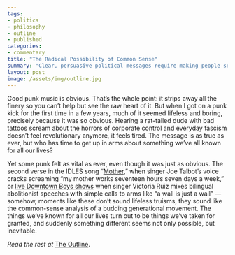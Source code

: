 ```yaml
---
tags:
- politics
- philosophy
- outline
- published
categories:
- commentary
title: "The Radical Possibility of Common Sense"
summary: "Clear, persuasive political messages require making people see the obvious."
layout: post
image: /assets/img/outline.jpg
---
```

Good punk music is obvious. That’s the whole point: it strips away all the finery so you can’t help but see the raw heart of it. But when I got on a punk kick for the first time in a few years, much of it seemed lifeless and boring, precisely because it was so obvious. Hearing a rat-tailed dude with bad tattoos scream about the horrors of corporate control and everyday fascism doesn’t feel revolutionary anymore, it feels tired. The message is as true as ever, but who has time to get up in arms about something we’ve all known for all our lives?

Yet some punk felt as vital as ever, even though it was just as obvious. The second verse in the IDLES song “[Mother](https://www.youtube.com/watch?v=BuQG6_evFc8),” when singer Joe Talbot’s voice cracks screaming “my mother works seventeen hours seven days a week,” or [live Downtown Boys shows](https://www.youtube.com/watch?v=AMpukdjCUHw) when singer Victoria Ruiz mixes bilingual abolitionist speeches with simple calls to arms like “a wall is just a wall” — somehow, moments like these don’t sound lifeless truisms, they sound like the common-sense analysis of a budding generational movement. The things we’ve known for all our lives turn out to be things we’ve taken for granted, and suddenly something different seems not only possible, but inevitable.

_Read the rest at_ [The Outline](https://theoutline.com/post/7294/common-sense-political-thinking).
